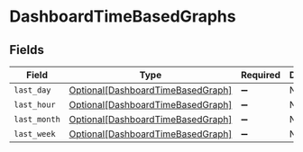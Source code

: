 # DashboardTimeBasedGraphs


## Fields

| Field                                                                               | Type                                                                                | Required                                                                            | Description                                                                         |
| ----------------------------------------------------------------------------------- | ----------------------------------------------------------------------------------- | ----------------------------------------------------------------------------------- | ----------------------------------------------------------------------------------- |
| `last_day`                                                                          | [Optional[DashboardTimeBasedGraph]](../../models/shared/dashboardtimebasedgraph.md) | :heavy_minus_sign:                                                                  | N/A                                                                                 |
| `last_hour`                                                                         | [Optional[DashboardTimeBasedGraph]](../../models/shared/dashboardtimebasedgraph.md) | :heavy_minus_sign:                                                                  | N/A                                                                                 |
| `last_month`                                                                        | [Optional[DashboardTimeBasedGraph]](../../models/shared/dashboardtimebasedgraph.md) | :heavy_minus_sign:                                                                  | N/A                                                                                 |
| `last_week`                                                                         | [Optional[DashboardTimeBasedGraph]](../../models/shared/dashboardtimebasedgraph.md) | :heavy_minus_sign:                                                                  | N/A                                                                                 |